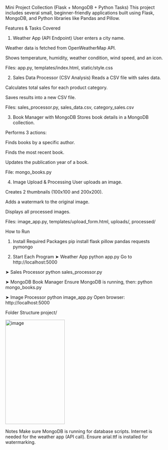 Mini Project Collection (Flask + MongoDB + Python Tasks)
This project includes several small, beginner-friendly applications built using Flask, MongoDB, and Python libraries like Pandas and Pillow.

Features & Tasks Covered
1. Weather App (API Endpoint)
User enters a city name.

Weather data is fetched from OpenWeatherMap API.

Shows temperature, humidity, weather condition, wind speed, and an icon.

Files:
app.py, templates/index.html, static/style.css



2. Sales Data Processor (CSV Analysis)
Reads a CSV file with sales data.

Calculates total sales for each product category.

Saves results into a new CSV file.

Files:
sales_processor.py, sales_data.csv, category_sales.csv



3. Book Manager with MongoDB
Stores book details in a MongoDB collection.

Performs 3 actions:

Finds books by a specific author.

Finds the most recent book.

Updates the publication year of a book.

File:
mongo_books.py



4. Image Upload & Processing
User uploads an image.

Creates 2 thumbnails (100x100 and 200x200).

Adds a watermark to the original image.

Displays all processed images.

Files:
image_app.py, templates/upload_form.html, uploads/, processed/



How to Run
1. Install Required Packages
pip install flask pillow pandas requests pymongo

2. Start Each Program
➤ Weather App
python app.py
Go to http://localhost:5000

➤ Sales Processor
python sales_processor.py

➤ MongoDB Book Manager
Ensure MongoDB is running, then:
python mongo_books.py

➤ Image Processor
python image_app.py
Open browser: http://localhost:5000

Folder Structure
project/

<img width="186" height="327" alt="image" src="https://github.com/user-attachments/assets/ed94b007-5952-4882-b1d4-f7b225d63703" />


Notes
Make sure MongoDB is running for database scripts.
Internet is needed for the weather app (API call).
Ensure arial.ttf is installed for watermarking.

